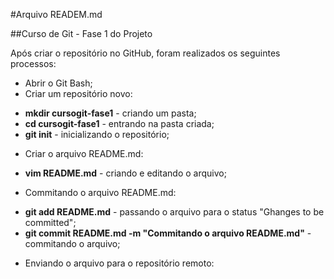 #Arquivo READEM.md

##Curso de Git - Fase 1 do Projeto

Após criar o repositório no GitHub, foram realizados os seguintes processos:

* Abrir o Git Bash;
* Criar um repositório novo:
- **mkdir cursogit-fase1** - criando um pasta;
- **cd cursogit-fase1** - entrando na pasta criada;
- **git init** - inicializando o repositório;
* Criar o arquivo README.md:
- **vim README.md** - criando e editando o arquivo;
* Commitando o arquivo README.md:
- **git add README.md** - passando o arquivo para o status "Ghanges to be committed";
- **git commit README.md -m "Commitando o arquivo README.md"** - commitando o arquivo;
* Enviando o arquivo para o repositório remoto:
